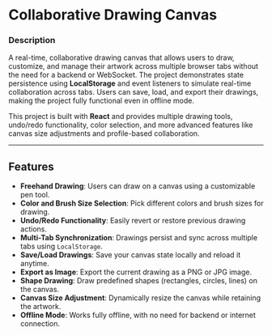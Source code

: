# Collaborative Drawing Canvas 

### **Description**
A real-time, collaborative drawing canvas that allows users to draw, customize, and manage their artwork across multiple browser tabs without the need for a backend or WebSocket. The project demonstrates state persistence using **LocalStorage** and event listeners to simulate real-time collaboration across tabs. Users can save, load, and export their drawings, making the project fully functional even in offline mode.

This project is built with **React** and provides multiple drawing tools, undo/redo functionality, color selection, and more advanced features like canvas size adjustments and profile-based collaboration.

---

## **Features**
- **Freehand Drawing**: Users can draw on a canvas using a customizable pen tool.
- **Color and Brush Size Selection**: Pick different colors and brush sizes for drawing.
- **Undo/Redo Functionality**: Easily revert or restore previous drawing actions.
- **Multi-Tab Synchronization**: Drawings persist and sync across multiple tabs using `LocalStorage`.
- **Save/Load Drawings**: Save your canvas state locally and reload it anytime.
- **Export as Image**: Export the current drawing as a PNG or JPG image.
- **Shape Drawing**: Draw predefined shapes (rectangles, circles, lines) on the canvas.
- **Canvas Size Adjustment**: Dynamically resize the canvas while retaining the artwork.
- **Offline Mode**: Works fully offline, with no need for backend or internet connection.
